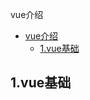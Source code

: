 vue介绍

<!-- TOC -->

- [vue介绍](#vue%e4%bb%8b%e7%bb%8d)
  - [1.vue基础](#1vue%e5%9f%ba%e7%a1%80)

<!-- /TOC -->

## 1.vue基础
